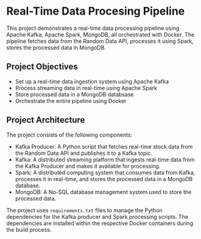 # Real-Time Data Procesing Pipeline

This project demonstrates a real-time data processing pipeline using Apache Kafka, Apache Spark, MongoDB, all orchestrated with Docker. The pipeline fetches data from the Random Data API, processes it using Spark, stores the processed data in MongoDB.


## Project Objectives

- Set up a real-time data ingestion system using Apache Kafka
- Process streaming data in real-time using Apache Spark
- Store processed data in a MongoDB databsase
- Orchestrate the entire pipeline using Docker


## Project Architecture

The project consists of the following components:

- Kafka Producer: A Python script that fetches real-time stock data from the Random Data API and publishes it to a Kafka topic.
- Kafka: A distributed streaming platform that ingests real-time data from the Kafka Producer and makes it available for processing.
- Spark: A distributed computing system that consumes data from Kafka, processes it in real-time, and stores the processed data in a MongoDB database.
- MongoDB: A No-SQL database management system used to store the processed data.

The project uses `requirements.txt` files to manage the Python dependencies for the Kafka producer and Spark processing scripts. The dependencies are installed within the respective Docker containers during the build process.